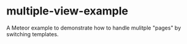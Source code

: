 multiple-view-example
=====================

A Meteor example to demonstrate how to handle mulitple "pages" by switching templates.